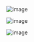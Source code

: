 
![image](https://user-images.githubusercontent.com/118217155/208219525-1e4456a6-7b17-47d9-9c19-e183ebf761fd.png)


![image](https://user-images.githubusercontent.com/118217155/208219532-8a2591e1-d805-49eb-acd7-f99d4b8171e5.png)


![image](https://user-images.githubusercontent.com/118217155/208219535-00815c2d-c70d-4c80-9688-2c5290aa8415.png)
